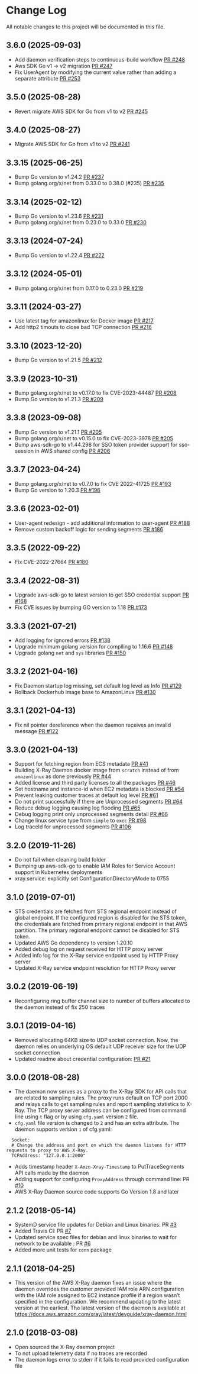 # Change Log
All notable changes to this project will be documented in this file.

## 3.6.0 (2025-09-03)
- Add daemon verification steps to continuous-build workflow [PR #248](https://github.com/aws/aws-xray-daemon/pull/248)
- Aws SDK Go v1 -> v2 migration [PR #247](https://github.com/aws/aws-xray-daemon/pull/247)
- Fix UserAgent by modifying the current value rather than adding a separate attribute [PR #253](https://github.com/aws/aws-xray-daemon/pull/253)

## 3.5.0 (2025-08-28)
- Revert migrate AWS SDK for Go from v1 to v2 [PR #245](https://github.com/aws/aws-xray-daemon/pull/245)

## 3.4.0 (2025-08-27)
- Migrate AWS SDK for Go from v1 to v2 [PR #241](https://github.com/aws/aws-xray-daemon/pull/241)

## 3.3.15 (2025-06-25)
- Bump Go version to v1.24.2 [PR #237](https://github.com/aws/aws-xray-daemon/pull/237)
- Bump golang.org/x/net from 0.33.0 to 0.38.0 (#235) [PR #235](https://github.com/aws/aws-xray-daemon/pull/235)

## 3.3.14 (2025-02-12)
- Bump Go version to v1.23.6 [PR #231](https://github.com/aws/aws-xray-daemon/pull/231)
- Bump golang.org/x/net from 0.23.0 to 0.33.0 [PR #230](https://github.com/aws/aws-xray-daemon/pull/230)

## 3.3.13 (2024-07-24)
- Bump Go version to v1.22.4 [PR #222](https://github.com/aws/aws-xray-daemon/pull/222)

## 3.3.12 (2024-05-01)
- Bump golang.org/x/net from 0.17.0 to 0.23.0 [PR #219](https://github.com/aws/aws-xray-daemon/pull/219)

## 3.3.11 (2024-03-27)
- Use latest tag for amazonlinux for Docker image [PR #217](https://github.com/aws/aws-xray-daemon/pull/217)
- Add http2 timouts to close bad TCP connection [PR #216](https://github.com/aws/aws-xray-daemon/pull/216)

## 3.3.10 (2023-12-20)
- Bump Go version to v1.21.5 [PR #212](https://github.com/aws/aws-xray-daemon/pull/212)

## 3.3.9 (2023-10-31)
- Bump golang.org/x/net to v0.17.0 to fix CVE-2023-44487 [PR #208](https://github.com/aws/aws-xray-daemon/pull/208)
- Bump Go version to v1.21.3 [PR #209](https://github.com/aws/aws-xray-daemon/pull/209)

## 3.3.8 (2023-09-08)
- Bump Go version to v1.21.1 [PR #205](https://github.com/aws/aws-xray-daemon/pull/205)
- Bump golang.org/x/net to v0.15.0 to fix CVE-2023-3978 [PR #205](https://github.com/aws/aws-xray-daemon/pull/205)
- Bump aws-sdk-go to v1.44.298 for SSO token provider support for sso-session in AWS shared config [PR #206](https://github.com/aws/aws-xray-daemon/pull/206)

## 3.3.7 (2023-04-24)
- Bump golang.org/x/net to v0.7.0 to fix CVE 2022-41725 [PR #193](https://github.com/aws/aws-xray-daemon/pull/193)
- Bump Go version to 1.20.3 [PR #196](https://github.com/aws/aws-xray-daemon/pull/196)

## 3.3.6 (2023-02-01)
- User-agent redesign - add additional information to user-agent [PR #188](https://github.com/aws/aws-xray-daemon/pull/188)
- Remove custom backoff logic for sending segments [PR #186](https://github.com/aws/aws-xray-daemon/pull/186)

## 3.3.5 (2022-09-22)
- Fix CVE-2022-27664 [PR #180](https://github.com/aws/aws-xray-daemon/pull/180)

## 3.3.4 (2022-08-31)
- Upgrade aws-sdk-go to latest version to get SSO credential support [PR #168](https://github.com/aws/aws-xray-daemon/pull/168)
- Fix CVE issues by bumping GO version to 1.18 [PR #173](https://github.com/aws/aws-xray-daemon/pull/173)

## 3.3.3 (2021-07-21)
- Add logging for ignored errors [PR #138](https://github.com/aws/aws-xray-daemon/pull/138)
- Upgrade minimum golang version for compiling to 1.16.6 [PR #148](https://github.com/aws/aws-xray-daemon/pull/148)
- Upgrade golang `net` and `sys` libraries [PR #150](https://github.com/aws/aws-xray-daemon/pull/150)

## 3.3.2 (2021-04-16)
- Fix Daemon startup log missing, set default log level as Info [PR #129](https://github.com/aws/aws-xray-daemon/pull/129)
- Rollback Dockerhub image base to AmazonLinux [PR #130](https://github.com/aws/aws-xray-daemon/pull/130)

## 3.3.1 (2021-04-13)
- Fix nil pointer dereference when the daemon receives an invalid message [PR #122](https://github.com/aws/aws-xray-daemon/pull/122)

## 3.3.0 (2021-04-13)
- Support for fetching region from ECS metadata [PR #41](https://github.com/aws/aws-xray-daemon/pull/41)
- Building X-Ray Daemon docker image from `scratch` instead of from `amazonlinux` as done previously [PR #44](https://github.com/aws/aws-xray-daemon/pull/44)
- Added license and third party licenses to all the packages [PR #46](https://github.com/aws/aws-xray-daemon/pull/46)
- Set hostname and instance-id when EC2 metadata is blocked [PR #54](https://github.com/aws/aws-xray-daemon/pull/54)
- Prevent leaking customer traces at default log level [PR #61](https://github.com/aws/aws-xray-daemon/pull/61)
- Do not print successfully if there are Unprocessed segments [PR #64](https://github.com/aws/aws-xray-daemon/pull/64)
- Reduce debug logging causing log flooding [PR #65](https://github.com/aws/aws-xray-daemon/pull/65)
- Debug logging print only unprocessed segments detail [PR #66](https://github.com/aws/aws-xray-daemon/pull/66)
- Change linux service type from `simple` to `exec` [PR #98](https://github.com/aws/aws-xray-daemon/pull/98)
- Log traceId for unprocessed segments [PR #106](https://github.com/aws/aws-xray-daemon/pull/106)

## 3.2.0 (2019-11-26)
- Do not fail when cleaning build folder
- Bumping up aws-sdk-go to enable IAM Roles for Service Account support in Kubernetes deployments
- xray.service: explicitly set ConfigurationDirectoryMode to 0755

## 3.1.0 (2019-07-01)
- STS credentials are fetched from STS regional endpoint instead of global endpoint. If the configured region is disabled for the STS token, the credentials are
fetched from primary regional endpoint in that AWS partition. The primary regional endpoint cannot be disabled for STS token.
- Updated AWS Go dependency to version 1.20.10
- Added debug log on request received for HTTP proxy server
- Added info log for the X-Ray service endpoint used by HTTP Proxy server
- Updated X-Ray service endpoint resolution for HTTP Proxy server

## 3.0.2 (2019-06-19)
- Reconfiguring ring buffer channel size to number of buffers allocated to the daemon instead of fix 250 traces

## 3.0.1 (2019-04-16)
- Removed allocating 64KB size to UDP socket connection. Now, the daemon relies on underlying OS default UDP receiver size for the UDP socket connection
- Updated readme about credential configuration: [PR #21](https://github.com/aws/aws-xray-daemon/pull/21)

## 3.0.0 (2018-08-28)
- The daemon now serves as a proxy to the X-Ray SDK for API calls that are related to sampling rules. The proxy runs default on TCP port 2000 and relays calls to get sampling rules and report sampling statistics to X-Ray. The TCP proxy server address can be configured from command line using `t` flag or by using `cfg.yaml` version `2` file.
- `cfg.yaml` file version is changed to `2` and has an extra attribute. The daemon supports version `1` of cfg.yaml:

```
  Socket:
  # Change the address and port on which the daemon listens for HTTP requests to proxy to AWS X-Ray.
  TCPAddress: "127.0.0.1:2000"
```
- Adds timestamp header `X-Amzn-Xray-Timestamp` to PutTraceSegments API calls made by the daemon
- Adding support for configuring `ProxyAddress` through command line: PR [#10](https://github.com/aws/aws-xray-daemon/pull/10)
- AWS X-Ray Daemon source code supports Go Version 1.8 and later


## 2.1.2 (2018-05-14)
- SystemD service file updates for Debian and Linux binaries: PR [#3](https://github.com/aws/aws-xray-daemon/pull/3)
- Added Travis CI: PR [#7](https://github.com/aws/aws-xray-daemon/pull/7)
- Updated service spec files for debian and linux binaries to wait for network to be available : PR [#6](https://github.com/aws/aws-xray-daemon/pull/6)
- Added more unit tests for `conn` package

## 2.1.1 (2018-04-25)
- This version of the AWS X-Ray daemon fixes an issue
where the daemon overrides the customer provided IAM role ARN configuration with the IAM role assigned to EC2 instance profile if a region wasn’t specified in the configuration. We recommend updating to the latest version at the earliest. The latest version of the daemon is available at https://docs.aws.amazon.com/xray/latest/devguide/xray-daemon.html

## 2.1.0 (2018-03-08)
- Open sourced the X-Ray daemon project
- To not upload telemetry data if no traces are recorded
- The daemon logs error to stderr if it fails to read provided configuration file
